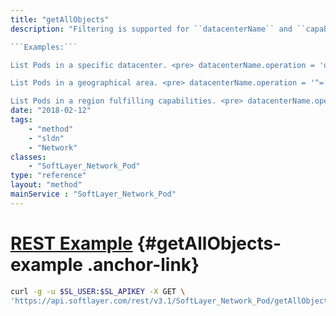 ```yaml
---
title: "getAllObjects"
description: "Filtering is supported for ``datacenterName`` and ``capabilities``. When filtering on capabilities, use the ``in`` operation. Pods fulfilling all capabilities provided will be returned. ``datacenterName`` represents an operation against ``SoftLayer_Location_Datacenter.name`, such as dal05 when referring to Dallas 5. 

```Examples:``` 

List Pods in a specific datacenter. <pre> datacenterName.operation = 'dal06' </pre> 

List Pods in a geographical area. <pre> datacenterName.operation = '^= dal' </pre> 

List Pods in a region fulfilling capabilities. <pre> datacenterName.operation = '^= dal' capabilities.operation = 'in' capabilities.options = [ { name = data, value = [SOME_CAPABILITY, ANOTHER_CAPABILITY] } ] </pre> "
date: "2018-02-12"
tags:
    - "method"
    - "sldn"
    - "Network"
classes:
    - "SoftLayer_Network_Pod"
type: "reference"
layout: "method"
mainService : "SoftLayer_Network_Pod"
---
```


# [REST Example](#getAllObjects-example) <a href="/article/rest/"><i class="fas fa-question"></i></a> {#getAllObjects-example .anchor-link} 
```bash
curl -g -u $SL_USER:$SL_APIKEY -X GET \
'https://api.softlayer.com/rest/v3.1/SoftLayer_Network_Pod/getAllObjects'
```
